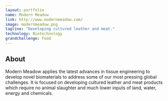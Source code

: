 ```yaml
---
layout: portfolio
name: Modern Meadow
link: http://www.modernmeadow.com/
image: modernmeadow.png
tagline: "Developing cultured leather and meat."
technology: Biotechnology
grandchallenge: Food
---
```

## About

Modern Meadow applies the latest advances in tissue engineering to develop novel biomaterials to address some of our most pressing global challenges. It is focused on developing cultured leather and meat products which require no animal slaughter and much lower inputs of land, water, energy and chemicals.